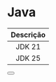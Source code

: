 <script setup>
  import Button from "/components/Button.vue";
</script>

# Java

| Descrição |
|:---------:|
|  JDK 21   |
|  JDK 25   |

<Button URL="#1" type="SDK" name="Java" />
